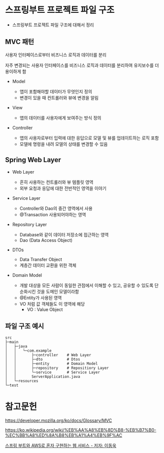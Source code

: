 # 스프링부트 프로젝트 파일 구조
- 스프링부트 프로젝트 파일 구조에 대해서 정리

## MVC 패턴
사용자 인터페이스로부터 비즈니스 로직과 데이터를 분리

자주 변경되는 사용자 인터페이스를 비즈니스 로직과 데이터를 분리하여 유지보수를 더 용이하게 함

- Model
    - 앱이 포함해야할 데이터가 무엇인지 정의
    - 변경이 있을 때 컨트롤러와 뷰에 변경을 알림

- View
    - 앱의 데이터를 사용자에게 보여주는 방식 정의

- Controller
    - 앱의 사용자로부터 입력에 대한 응답으로 모델 및 뷰를 업데이트하는 로직 포함
    - 모델에 명령을 내려 모델의 상태를 변경할 수 있음



## Spring Web Layer

- Web Layer
    - 흔히 사용하는 컨트롤러와 뷰 템플릿 영역
    - 외부 요청과 응답에 대한 전반적인 영역을 이야기

- Service Layer
    - Controller와 Dao의 중간 영역에서 사용
    - @Transaction 사용되어야하는 영역

- Repository Layer
    - Database와 같이 데이터 저장소에 접근하는 영역
    - Dao (Data Access Object)

- DTOs
    - Data Transfer Object
    - 계층간 데이터 교환을 위한 객체

- Domain Model
    - 개발 대상을 모든 사람이 동일한 관점에서 이해할 수 있고, 공유할 수 있도록 단순화시킨 것을 도메인 모델이라함
    - @Entity가 사용된 영역
    - VO 처럼 값 객체들도 이 영역에 해당 
        - VO : Value Object

## 파일 구조 예시
```text
src
├─main
│   ├─java
│   │   └─com.example
│   │       ├─controller    # Web Layer
│   │       ├─dto           # Dtos
│   │       ├─entity        # Domain Model
│   │       ├─repository    # Repositiory Layer
│   │       └─service       # Service Layer
│   │       ServerApplication.java
│   └─resources
└─test
```
# 참고문헌

https://developer.mozilla.org/ko/docs/Glossary/MVC

https://ko.wikipedia.org/wiki/%EB%AA%A8%EB%8D%B8-%EB%B7%B0-%EC%BB%A8%ED%8A%B8%EB%A1%A4%EB%9F%AC

[스프링 부트와 AWS로 혼자 구현하는 웹 서비스 - 저자: 이동욱](https://product.kyobobook.co.kr/detail/S000001019679)
